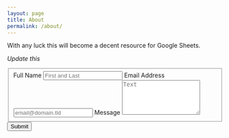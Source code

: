 ```yaml
---
layout: page
title: About
permalink: /about/
---
```


With any luck this will become a decent resource for Google Sheets. 

*Update this*


<form id="fs-frm" name="simple-contact-form" accept-charset="utf-8" action="https://formspree.io/f/mleovzgb" method="post">
  <fieldset id="fs-frm-inputs">
    <label for="full-name">Full Name</label>
    <input type="text" name="name" id="full-name" placeholder="First and Last" required="">
    <label for="email-address">Email Address</label>
    <input type="email" name="_replyto" id="email-address" placeholder="email@domain.tld" required="">
    <label for="message">Message</label>
    <textarea rows="5" name="message" id="message" placeholder="Text" required=""></textarea>
    <input type="hidden" name="_subject" id="email-subject" value="Contact Form Submission">
  </fieldset>
  <input type="submit" value="Submit">
</form>
